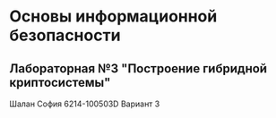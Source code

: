 # Основы информационной безопасности

## Лабораторная №3 "Построение гибридной криптосистемы"

Шалан София 6214-100503D Вариант 3